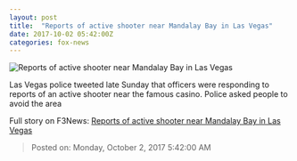 ```yaml
---
layout: post
title:  "Reports of active shooter near Mandalay Bay in Las Vegas"
date: 2017-10-02 05:42:00Z
categories: fox-news
---
```


![Reports of active shooter near Mandalay Bay in Las Vegas](http://www.foxnews.com/content/dam/fox-news/logo/og-fn-foxnews.jpg)

Las Vegas police tweeted late Sunday that officers were responding to reports of an active shooter near the famous casino. Police asked people to avoid the area


Full story on F3News: [Reports of active shooter near Mandalay Bay in Las Vegas](http://www.f3nws.com/n/ZcuSMJ)

> Posted on: Monday, October 2, 2017 5:42:00 AM

